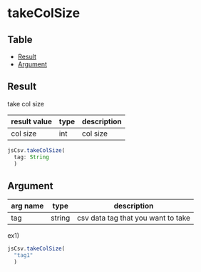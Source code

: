 # takeColSize

Table
-----------------
* [Result](#result)
* [Argument](#argument)


## Result

take col size 

| result value | type | description |
| -------- | -------- | -------- |
| col size | int | col size |

```js.js
jsCsv.takeColSize(
  tag: String
  )

```

## Argument

| arg name | type | description |
| -------- | -------- | -------- |
| tag | string | csv data tag that you want to take |


ex1) 

```js.js
jsCsv.takeColSize(
  "tag1"
  )

```

